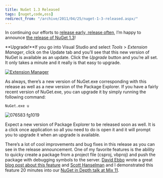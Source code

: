 ```yaml
---
title: NuGet 1.3 Released
tags: [nuget,code,oss]
redirect_from: "/archive/2011/04/25/nuget-1-3-released.aspx/"
---
```


In continuing our efforts to [release early, release
often](https://haacked.com/archive/2011/04/20/release-early-and-often.aspx "Release Early, Release Often"),
I’m happy to announce [the release of NuGet
1.3](http://nuget.org/announcements/nuget-1.3-released "NuGet 1.3 Released")!

**Upgrade!**If you go into Visual Studio and select *Tools* \>
*Extension Manager*, click on the Update tab and you’ll see that this
new version of NuGet is available as an update. Click the *Upgrade*
button and you’re all set. It only takes a minute and it really is that
easy to upgrade.

[![Extension
Manager](https://haacked.com/images/haacked_com/WindowsLiveWriter/NuGet-1.3-Released_111EC/Extension%20Manager_thumb.png "Extension Manager")](https://haacked.com/images/haacked_com/WindowsLiveWriter/NuGet-1.3-Released_111EC/Extension%20Manager_2.png)

As always, there’s a new version of NuGet.exe corresponding with this
release as well as a new version of the Package Explorer. If you have a
fairly recent version of NuGet.exe, you can upgrade it by simply running
the following command:

`NuGet.exe u`

![076583
fg1019](https://haacked.com/images/haacked_com/WindowsLiveWriter/NuGet-1.2-Released_142C7/076583%20fg1019_3.png "076583 fg1019")

Expect a new version of Package Explorer to be released soon as well. It
is a click once application so all you need to do is open it and it will
prompt you to upgrade it when an upgrade is available.

There’s a lot of cool improvements and bug fixes in this release as you
can see in the release announcement. One of my favorite features is the
ability to quicky create a package from a project file (csproj, vbproj)
and push the package with debugging symbols to the server. [David
Ebbo](http://blog.davidebbo.com/ "David Ebbo's Blog") wrote a great
[blog post about this
feature](http://blog.davidebbo.com/2011/04/easy-way-to-publish-nuget-packages-with.html "Easy way to publish NuGet Packages")
and [Scott Hanselman](http://hanselman.com/ "Scott Hanselman's Blog")
and I demonstrated this feature 20 minutes into our [NuGet in Depth talk
at Mix
11](http://channel9.msdn.com/events/MIX/MIX11/FRM09 "NuGet in Depth").

